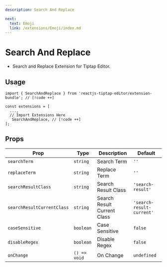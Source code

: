 ```yaml
---
description: Search And Replace

next:
  text: Emoji
  link: /extensions/Emoji/index.md
---
```


# Search And Replace

- Search and Replace Extension for Tiptap Editor.

## Usage

```tsx
import { SearchAndReplace } from 'reactjs-tiptap-editor/extension-bundle'; // [!code ++]

const extensions = [
  ...,
  // Import Extensions Here
   SearchAndReplace, // [!code ++]
];
```

## Props

| Prop | Type | Description | Default |
| --- | --- | --- | --- |
| `searchTerm` | `string` | Search Term | `''` |
| `replaceTerm` | `string` | Replace Term | `''` |
| `searchResultClass` | `string` | Search Result Class | `'search-result'` |
| `searchResultCurrentClass` | `string` | Search Result Current Class | `'search-result-current'` |
| `caseSensitive` | `boolean` | Case Sensitive | `false` |
| `disableRegex` | `boolean` | Disable Regex | `false` |
| `onChange` | `() => void` | On Change | `undefined` |
